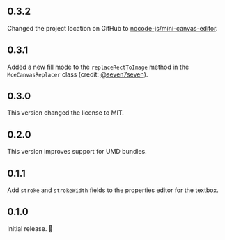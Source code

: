 ## 0.3.2

Changed the project location on GitHub to [nocode-js/mini-canvas-editor](https://github.com/nocode-js/mini-canvas-editor).

## 0.3.1

Added a new fill mode to the `replaceRectToImage` method in the `MceCanvasReplacer` class (credit: [@seven7seven](https://github.com/seven7seven)).

## 0.3.0

This version changed the license to MIT.

## 0.2.0

This version improves support for UMD bundles.

## 0.1.1

Add `stroke` and `strokeWidth` fields to the properties editor for the textbox.

## 0.1.0

Initial release. 🚀
